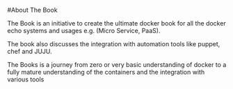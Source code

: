 #About The Book

The Book is an initiative to create the ultimate docker book for all the docker echo systems and usages e.g. (Micro Service, PaaS).

The book also discusses the integration with automation tools like puppet, chef and JUJU.

The Books is a journey from zero or very basic understanding of docker to a fully mature understanding of the containers and the integration with various tools